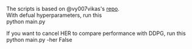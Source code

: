 The scripts is based on @vy007vikas's [repo](https://github.com/vy007vikas/PyTorch-ActorCriticRL).  
With defual hyperparameters, run this  
python main.py  

If you want to cancel HER to compare performance with DDPG, run this  
python main.py -her False  




